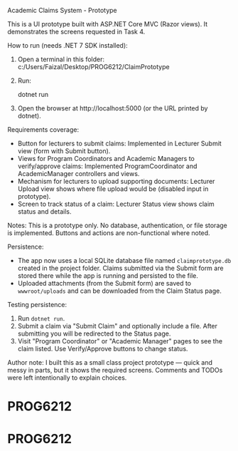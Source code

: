 Academic Claims System - Prototype

This is a UI prototype built with ASP.NET Core MVC (Razor views). It demonstrates the screens requested in Task 4.

How to run (needs .NET 7 SDK installed):

1. Open a terminal in this folder: c:/Users/Faizal/Desktop/PROG6212/ClaimPrototype
2. Run:

    dotnet run

3. Open the browser at http://localhost:5000 (or the URL printed by dotnet).

Requirements coverage:
- Button for lecturers to submit claims: Implemented in Lecturer Submit view (form with Submit button).
- Views for Program Coordinators and Academic Managers to verify/approve claims: Implemented ProgramCoordinator and AcademicManager controllers and views.
- Mechanism for lecturers to upload supporting documents: Lecturer Upload view shows where file upload would be (disabled input in prototype).
- Screen to track status of a claim: Lecturer Status view shows claim status and details.

Notes: This is a prototype only. No database, authentication, or file storage is implemented. Buttons and actions are non-functional where noted.

Persistence:
- The app now uses a local SQLite database file named `claimprototype.db` created in the project folder. Claims submitted via the Submit form are stored there while the app is running and persisted to the file.
- Uploaded attachments (from the Submit form) are saved to `wwwroot/uploads` and can be downloaded from the Claim Status page.

Testing persistence:
1. Run `dotnet run`.
2. Submit a claim via "Submit Claim" and optionally include a file. After submitting you will be redirected to the Status page.
3. Visit "Program Coordinator" or "Academic Manager" pages to see the claim listed. Use Verify/Approve buttons to change status.

Author note: I built this as a small class project prototype — quick and messy in parts, but it shows the required screens. Comments and TODOs were left intentionally to explain choices.

# PROG6212
# PROG6212
